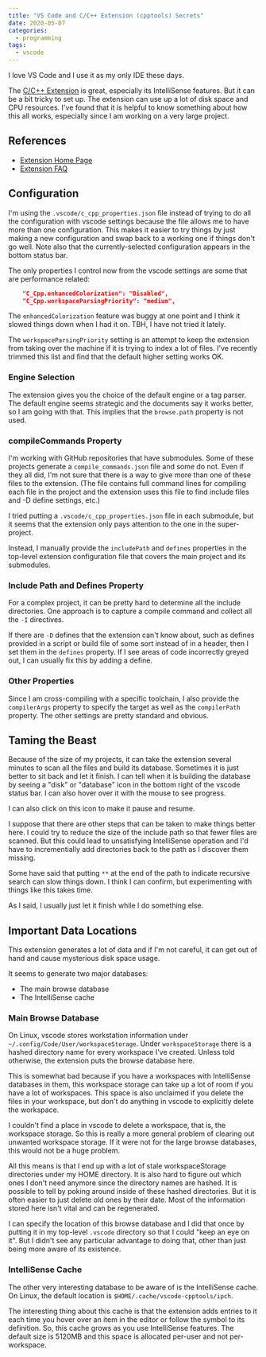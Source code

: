 ```yaml
---
title: "VS Code and C/C++ Extension (cpptools) Secrets"
date: 2020-05-07
categories:
  - programming
tags:
  - vscode
---
```

I love VS Code and I use it as my only IDE these days.

The [C/C++ Extension](https://code.visualstudio.com/docs/languages/cpp)
is great, especially its IntelliSense features.
But it can be a bit tricky to set up.  The extension can use up a lot of
disk space and CPU resources.
I've found that it is helpful to know something about how this all works, especially since I am working on a very large project.

## References
* [Extension Home Page](https://code.visualstudio.com/docs/languages/cpp)
* [Extension FAQ](https://code.visualstudio.com/docs/cpp/faq-cpp)

## Configuration
I'm using the `.vscode/c_cpp_properties.json` file instead of trying to do all the configuration with vscode settings because the file allows me to have more than one configuration.
This makes it easier to try things by just making a new configuration and swap back to a working one if things don't go well.
Note also that the currently-selected configuration appears in the bottom status bar.

The only properties I control now from the vscode settings are some that are performance related:
```json
    "C_Cpp.enhancedColorization": "Disabled",
    "C_Cpp.workspaceParsingPriority": "medium",
```

The `enhancedColorization` feature was buggy at one point and I think it slowed things down when I had it on.
TBH, I have not tried it lately.

The `workspaceParsingPriority` setting is an attempt to keep the extension from taking over the machine if it is trying to index a lot of files.
I've recently trimmed this list and find that the default higher setting works OK.

### Engine Selection
The extension gives you the choice of the default engine or a tag parser.
The default engine seems strategic and the documents say it works better, so I am going with that.
This implies that the `browse.path` property is not used.

### compileCommands Property
I'm working with GitHub repositories that have submodules.
Some of these projects generate a `compile_commands.json` file and some do not.
Even if they all did, I'm not sure that there is a way to give more than one of these files to the extension.
(The file contains full command lines for compiling each file in the project and the extension uses this file to find include files and -D define settings, etc.)

I tried putting a `.vscode/c_cpp_properties.json` file in each submodule, but it seems that the extension only pays attention to the one in the super-project.

Instead, I manually provide the `includePath` and `defines` properties in the top-level extension configuration file that covers the main project and its submodules.

### Include Path and Defines Property
For a complex project, it can be pretty hard to determine all the include directories.
One approach is to capture a compile command and collect all the `-I` directives.

If there are `-D` defines that the extension can't know about, such as defines provided in a script or build file of some sort instead of in a header, then I set them in the `defines` property.
If I see areas of code incorrectly greyed out, I can usually fix this by adding a define.

### Other Properties
Since I am cross-compiling with a specific toolchain, I also provide the `compilerArgs` property to specify the target as well as the `compilerPath` property.
The other settings are pretty standard and obvious.

## Taming the Beast
Because of the size of my projects, it can take the extension several minutes to scan all the files and build its database.
Sometimes it is just better to sit back and let it finish.
I can tell when it is building the database by seeing a "disk" or "database" icon in the bottom right of the vscode status bar.
I can also hover over it with the mouse to see progress.

I can also click on this icon to make it pause and resume.

I suppose that there are other steps that can be taken to make things better here.
I could try to reduce the size of the include path so that fewer files are scanned.
But this could lead to unsatisfying IntelliSense operation and I'd have to incrementially add directories back to the path as I discover them missing.

Some have said that putting `**` at the end of the path to indicate recursive search can slow things down.
I think I can confirm, but experimenting with things like this takes time.

As I said, I usually just let it finish while I do something else.

## Important Data Locations
This extension generates a lot of data and if I'm not careful, it can get out of hand and cause mysterious disk space usage.

It seems to generate two major databases:

* The main browse database
* The IntelliSense cache

### Main Browse Database

On Linux, vscode stores workstation information under `~/.config/Code/User/workspaceStorage`.
Under `workspaceStorage` there is a hashed directory name for every workspace I've created.
Unless told otherwise, the extension puts the browse database here.

This is somewhat bad because if you have a workspaces with IntelliSense databases in them, this workspace storage can take up a lot of room if you have a lot of workspaces.
This space is also unclaimed if you delete the files in your workspace, but don't do anything in vscode to explicitly delete the workspace.

I couldn't find a place in vscode to delete a workspace, that is, the workspace storage.
So this is really a more general problem of clearing out unwanted workspace storage.
If it were not for the large browse databases, this would not be a huge problem.

All this means is that I end up with a lot of stale workspaceStorage directories under my HOME directory.
It is also hard to figure out which ones I don't need anymore since the directory names are hashed.
It is possible to tell by poking around inside of these hashed directories.
But it is often easier to just delete old ones by their date.
Most of the information stored here isn't vital and can be regenerated.

I can specify the location of this browse database and I did that once by putting it in my top-level `.vscode` directory so that I could "keep an eye on it".
But I didn't see any particular advantage to doing that, other than just being more aware of its existence.

### IntelliSense Cache
The other very interesting database to be aware of is the IntelliSense cache.
On Linux, the default location is `$HOME/.cache/vscode-cpptools/ipch`.

The interesting thing about this cache is that the extension adds entries to it each time you hover over an item in the editor or follow the symbol to its definition.
So, this cache grows as you use IntelliSense features.
The default size is 5120MB and this space is allocated per-user and not per-workspace.